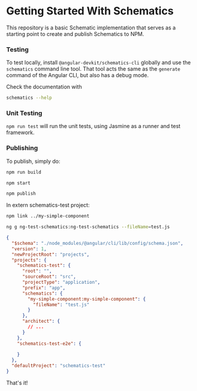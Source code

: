 # Getting Started With Schematics

This repository is a basic Schematic implementation that serves as a starting point to create and publish Schematics to NPM.

### Testing

To test locally, install `@angular-devkit/schematics-cli` globally and use the `schematics` command line tool. That tool acts the same as the `generate` command of the Angular CLI, but also has a debug mode.

Check the documentation with

```bash
schematics --help
```

### Unit Testing

`npm run test` will run the unit tests, using Jasmine as a runner and test framework.

### Publishing

To publish, simply do:

```bash
npm run build

npm start

npm publish
```

In extern schematics-test project:

```bash
npm link ../my-simple-component

ng g ng-test-schematics:ng-test-schematics --fileName=test.js
```

```json
{
  "$schema": "./node_modules/@angular/cli/lib/config/schema.json",
  "version": 1,
  "newProjectRoot": "projects",
  "projects": {
    "schematics-test": {
      "root": "",
      "sourceRoot": "src",
      "projectType": "application",
      "prefix": "app",
      "schematics": {
        "my-simple-component:my-simple-component": {
          "fileName": "test.js"
        }
      },
      "architect": {
        // ...
      }
    },
    "schematics-test-e2e": {
    
    }
  },
  "defaultProject": "schematics-test"
}
```

That's it!
